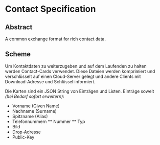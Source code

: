 # Contact Specification

## Abstract

A common exchange format for rich contact data.

## Scheme

Um Kontaktdaten zu weiterzugeben und auf dem Laufenden zu halten werden Contact-Cards verwendet. Diese Dateien werden komprimiert und verschlüsselt auf einen Cloud-Server gelegt und andere Clients mit Download-Adresse und Schlüssel informiert.

Die Karten sind ein JSON String von Einträgen und Listen. Einträge soweit *(bei Bedarf sofort erweitern)*:

* Vorname (Given Name)
* Nachname (Surname)
* Spitzname (Alias)
* Telefonnummern
** Nummer
** Typ
* Bild
* Drop-Adresse
* Public-Key
